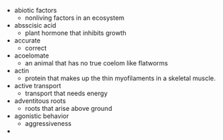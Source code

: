 - abiotic factors
	- nonliving factors in an ecosystem
- absscisic acid
	- plant hormone that inhibits growth
- accurate
	- correct
- acoelomate
	- an animal that has no true coelom like flatworms
- actin
	- protein that makes up the thin myofilaments in a skeletal muscle.
- active transport
	- transport that needs energy
- adventitous roots
	- roots that arise above ground
- agonistic behavior
	- aggressiveness
-